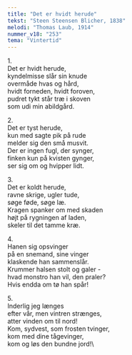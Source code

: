 ```yaml
---
title: "Det er hvidt herude"
tekst: "Steen Steensen Blicher, 1838"
melodi: "Thomas Laub, 1914"
nummer_v18: "253"
tema: "Vintertid"
---
```

1\.\
Det er hvidt herude,\
kyndelmisse slår sin knude\
overmåde hvas og hård,\
hvidt forneden, hvidt foroven,\
pudret tykt står træ i skoven\
som udi min abildgård.

2\.\
Det er tyst herude,\
kun med sagte pik på rude\
melder sig den små musvit.\
Der er ingen fugl, der synger,\
finken kun på kvisten gynger,\
ser sig om og hvipper lidt.

3\.\
Det er koldt herude,\
ravne skrige, ugler tude,\
søge føde, søge læ.\
Kragen spanker om med skaden\
højt på rygningen af laden,\
skeler til det tamme kræ.

4\.\
Hanen sig opsvinger\
på en snemand, sine vinger\
klaskende han sammenslår.\
Krummer halsen stolt og galer -\
hvad monstro han vil, den praler?\
Hvis endda om tø han spår!

5\.\
Inderlig jeg længes\
efter vår, men vintren strænges,\
atter vinden om til nord!\
Kom, sydvest, som frosten tvinger,\
kom med dine tågevinger,\
kom og løs den bundne jord!\

